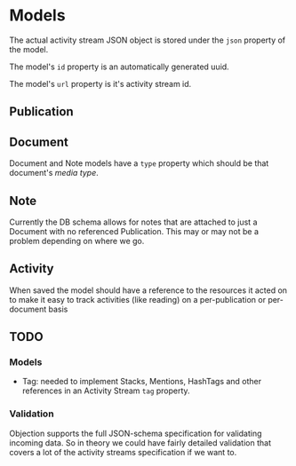 # Models

The actual activity stream JSON object is stored under the `json` property of the model.

The model's `id` property is an automatically generated uuid.

The model's `url` property is it's activity stream id.

## Publication

## Document

Document and Note models have a `type` property which should be that document's _media type_.

## Note

Currently the DB schema allows for notes that are attached to just a Document with no referenced Publication. This may or may not be a problem depending on where we go.

## Activity

When saved the model should have a reference to the resources it acted on to make it easy to track activities (like reading) on a per-publication or per-document basis

## TODO

### Models

* Tag: needed to implement Stacks, Mentions, HashTags and other references in an Activity Stream `tag` property.

### Validation

Objection supports the full JSON-schema specification for validating incoming data. So in theory we could have fairly detailed validation that covers a lot of the activity streams specification if we want to.

